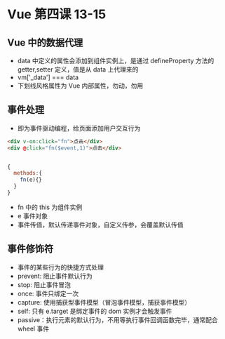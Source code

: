 # Vue 第四课 13-15

## Vue 中的数据代理

- data 中定义的属性会添加到组件实例上，是通过 defineProperty 方法的 getter,setter 定义，值是从 data 上代理来的
- vm['_data'] === data
- 下划线风格属性为 Vue 内部属性，勿动，勿用

## 事件处理

- 即为事件驱动编程，给页面添加用户交互行为

```html
<div v-on:click="fn">点击</div>
<div @click="fn($event,1)">点击</div>
```

```js

{
  methods:{
    fn(e){}
  }
}
```

- fn 中的 this 为组件实例
- e 事件对象
- 事件传值，默认传递事件对象，自定义传参，会覆盖默认传值

## 事件修饰符

- 事件的某些行为的快捷方式处理
- prevent: 阻止事件默认行为
- stop: 阻止事件冒泡
- once: 事件只绑定一次
- capture: 使用捕获型事件模型（冒泡事件模型，捕获事件模型）
- self: 只有 e.target 是绑定事件的 dom 实例才会触发事件
- passive：执行元素的默认行为，不用等执行事件回调函数完毕，通常配合 wheel 事件
